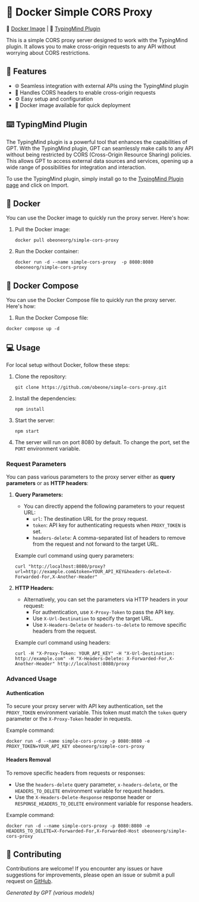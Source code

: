 # 🐳 Docker Simple CORS Proxy

🐳 [Docker Image](https://hub.docker.com/r/obeoneorg/simple-cors-proxy) | 🔗 [TypingMind Plugin](https://cloud.typingmind.com/plugins/p-01HMARRCP06S0B7Y6HRX1F9R0P)

This is a simple CORS proxy server designed to work with the TypingMind plugin. It allows you to make cross-origin requests to any API without worrying about CORS restrictions.

## 🚀 Features

- 🌐 Seamless integration with external APIs using the TypingMind plugin
- 🔄 Handles CORS headers to enable cross-origin requests
- ⚙️ Easy setup and configuration
- 🐳 Docker image available for quick deployment

## ⌨️ TypingMind Plugin

The TypingMind plugin is a powerful tool that enhances the capabilities of GPT. With the TypingMind plugin, GPT can seamlessly make calls to any API without being restricted by CORS (Cross-Origin Resource Sharing) policies. This allows GPT to access external data sources and services, opening up a wide range of possibilities for integration and interaction.

To use the TypingMind plugin, simply install go to the [TypingMind Plugin page](https://cloud.typingmind.com/plugins/p-01HMARRCP06S0B7Y6HRX1F9R0P) and click on Import.

## 🐳 Docker

You can use the Docker image to quickly run the proxy server. Here's how:

1. Pull the Docker image:

   ```shell
   docker pull obeoneorg/simple-cors-proxy
   ```

2. Run the Docker container:

   ```shell
   docker run -d --name simple-cors-proxy  -p 8080:8080 obeoneorg/simple-cors-proxy
   ```

## 🐳 Docker Compose

You can use the Docker Compose file to quickly run the proxy server. Here's how:

1. Run the Docker Compose file:

```shell
docker compose up -d
```

## 💻 Usage

For local setup without Docker, follow these steps:

1. Clone the repository:

   ```shell
   git clone https://github.com/obeone/simple-cors-proxy.git
   ```

2. Install the dependencies:

   ```shell
   npm install
   ```

3. Start the server:

   ```shell
   npm start
   ```

4. The server will run on port 8080 by default. To change the port, set the `PORT` environment variable.

### Request Parameters

You can pass various parameters to the proxy server either as **query parameters** or as **HTTP headers**:

1. **Query Parameters:**
   - You can directly append the following parameters to your request URL:
     - `url`: The destination URL for the proxy request.
     - `token`: API key for authenticating requests when `PROXY_TOKEN` is set.
     - `headers-delete`: A comma-separated list of headers to remove from the request and not forward to the target URL.

   Example curl command using query parameters:

   ```shell
   curl "http://localhost:8080/proxy?url=http://example.com&token=YOUR_API_KEY&headers-delete=X-Forwarded-For,X-Another-Header"
   ```

2. **HTTP Headers:**
   - Alternatively, you can set the parameters via HTTP headers in your request:
     - For authentication, use `X-Proxy-Token` to pass the API key.
     - Use `X-Url-Destination` to specify the target URL.
     - Use `X-Headers-Delete` or `headers-to-delete` to remove specific headers from the request.

   Example curl command using headers:

   ```shell
   curl -H "X-Proxy-Token: YOUR_API_KEY" -H "X-Url-Destination: http://example.com" -H "X-Headers-Delete: X-Forwarded-For,X-Another-Header" http://localhost:8080/proxy
   ```

### Advanced Usage

#### Authentication

To secure your proxy server with API key authentication, set the `PROXY_TOKEN` environment variable. This token must match the `token` query parameter or the `X-Proxy-Token` header in requests.

Example command:

```shell
docker run -d --name simple-cors-proxy -p 8080:8080 -e PROXY_TOKEN=YOUR_API_KEY obeoneorg/simple-cors-proxy
```

#### Headers Removal

To remove specific headers from requests or responses:

- Use the `headers-delete` query parameter, `x-headers-delete`, or the `HEADERS_TO_DELETE` environment variable for request headers.
- Use the `X-Headers-Delete-Response` response header or `RESPONSE_HEADERS_TO_DELETE` environment variable for response headers.

Example command:

```shell
docker run -d --name simple-cors-proxy -p 8080:8080 -e HEADERS_TO_DELETE=X-Forwarded-For,X-Forwarded-Host obeoneorg/simple-cors-proxy
```

## 🤝 Contributing

Contributions are welcome! If you encounter any issues or have suggestions for improvements, please open an issue or submit a pull request on [GitHub](https://github.com/obeone/simple-cors-proxy).

_Generated by GPT (various models)_
